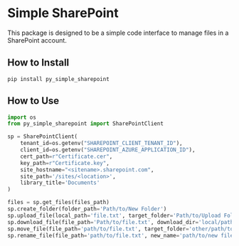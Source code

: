# Simple SharePoint

This package is designed to be a simple code interface to manage files in a SharePoint account.

## How to Install

``pip install py_simple_sharepoint``

## How to Use

```py
import os
from py_simple_sharepoint import SharePointClient

sp = SharePointClient(
    tenant_id=os.getenv("SHAREPOINT_CLIENT_TENANT_ID"),
    client_id=os.getenv("SHAREPOINT_AZURE_APPLICATION_ID"),
    cert_path=r"Certificate.cer",
    key_path=r"Certificate.key",
    site_hostname="<sitename>.sharepoint.com",
    site_path='/sites/<location>',
    library_title='Documents'
)

files = sp.get_files(files_path)
sp.create_folder(folder_path='Path/to/New Folder')
sp.upload_file(local_path='file.txt', target_folder='Path/to/Upload Folder')
sp.download_file(file_path='Path/to/file.txt', download_dir='local/path/to/folder')
sp.move_file(file_path='path/to/file.txt', target_folder='other/path/to/file')
sp.rename_file(file_path='path/to/file.txt', new_name='path/to/new file name.txt')

```

